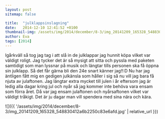 ```yaml
---
layout: post
sitemap: false

title:  "julklappsinslagning"
date:   2014-12-10 12:41:52 +0100
thumbnail-img: /assets/img/2014/december/8-3/img_20141209_165328_548830412a6b2250c83e6afd.jpg
author: Eva
tags: [2014]
---
```





Igårkväll så tog jag tag i att slå in de julklappar jag hunnit köpa vilket var väldigt roligt. Jag tycker det är så mysigt att sitta och pyssla med paketen samtidigt som man lyssnar på musik och längtar tills personen ska få öppna sin julklapp. Så det får gärna bli den 24e snart känner jag!!:D Nu har jag äntligen fått mig en gedigen julkänsla som håller i sig så nu vill jag bara få njuta av julaftonen. Jag längtar extra mycket till julen i år eftersom jag är ledig alla dagar kring jul och nyår så jag kommer inte behöva vara ensam som förra året. Då var jag ensam julaftonen och nyårsaftonen vilket var väldigt tråkigt. Det är ju dagar man vill spendera med sina nära och kära.

![]({{ '/assets/img/2014/december/8-3/img_20141209_165328_548830412a6b2250c83e6afd.jpg'  | relative_url }})

